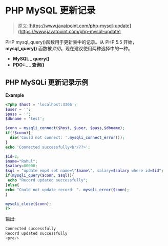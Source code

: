 # PHP MySQL 更新记录

> 原文:[https://www.javatpoint.com/php-mysql-update](https://www.javatpoint.com/php-mysql-update)

PHP mysql_query()函数用于更新表中的记录。从 PHP 5.5 开始， **mysql_query()** 函数被*弃用*。现在建议使用两种选择中的一种。

*   **MySQL _ query()**
*   **PDO::_ _ 查询()**

## PHP MySQLi 更新记录示例

**Example**

```php
<?php $host = 'localhost:3306';
$user = '';
$pass = '';
$dbname = 'test';

$conn = mysqli_connect($host, $user, $pass,$dbname);
if(!$conn){
  die('Could not connect: '.mysqli_connect_error());
}
echo 'Connected successfully<br/??>';

$id=2;
$name="Rahul";
$salary=80000;
$sql = "update emp4 set name=\"$name\", salary=$salary where id=$id";
if(mysqli_query($conn, $sql)){
 echo "Record updated successfully";
}else{
echo "Could not update record: ". mysqli_error($conn);
}

mysqli_close($conn);
?>

```

输出:

```php
Connected successfully
Record updated successfully
<pre/>
```